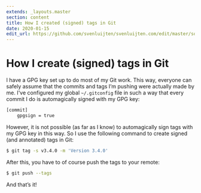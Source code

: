 ```yaml
---
extends: _layouts.master
section: content
title: How I created (signed) tags in Git
date: 2020-01-15
edit_url: https://github.com/svenluijten/svenluijten.com/edit/master/source/_posts/how-i-create-signed-tags-git.md
---
```


# How I create (signed) tags in Git
I have a GPG key set up to do most of my Git work. This way, everyone can safely
assume that the commits and tags I’m pushing were actually made by me. I've configured
my global `~/.gitconfig` file in such a way that every commit I do is automagically
signed with my GPG key:

```bash
[commit]
    gpgsign = true
```

However, it is not possible (as far as I know) to automagically sign tags with
my GPG key in this way. So I use the following command to create signed (and
annotated) tags in Git:

```bash
$ git tag -s v3.4.0 -m 'Version 3.4.0'
```

After this, you have to of course push the tags to your remote:

```bash
$ git push --tags
```

And that’s it! 
